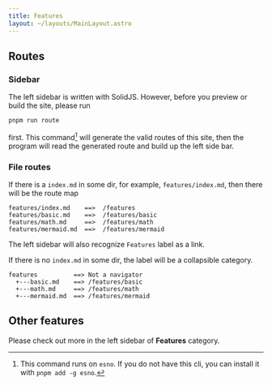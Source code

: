 ```yaml
---
title: Features
layout: ~/layouts/MainLayout.astro
---
```


## Routes

### Sidebar

The left sidebar is written with SolidJS. However, before you preview or build the site, please run

```sh
pnpm run route
```

first. This command[^2] will generate the valid routes of this site, then the program will read the generated route and build up
the left side bar.

[^2]: This command runs on `esno`. If you do not have this cli, you can install it with `pnpm add -g esno`.

### File routes

If there is a `index.md` in some dir, for example, `features/index.md`, then there will be the route map

```
features/index.md    ==>  /features
features/basic.md    ==>  /features/basic
features/math.md     ==>  /features/math
features/mermaid.md  ==>  /features/mermaid
```

The left sidebar will also recognize `Features` label as a link.

If there is no `index.md` in some dir, the label will be a collapsible category.

```
features          ==> Not a navigator
  +---basic.md    ==> /features/basic
  +---math.md     ==> /features/math
  +---mermaid.md  ==> /features/mermaid
```

## Other features

Please check out more in the left sidebar of **Features** category.

